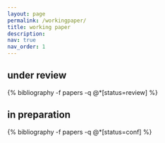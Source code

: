 ```yaml
---
layout: page
permalink: /workingpaper/
title: working paper
description: 
nav: true
nav_order: 1
---
```


<!-- _pages/publications.md -->
<div class="publications">

<h2> under review </h2>
{% bibliography -f papers -q @*[status=review] %}

<h2> in preparation</h2>
{% bibliography -f papers -q @*[status=conf] %}


</div>